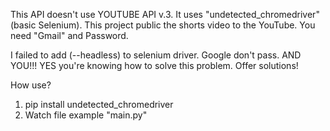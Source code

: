 This API doesn't use YOUTUBE API v.3. It uses "undetected_chromedriver"(basic Selenium). 
This project public the shorts video to the YouTube.
You need "Gmail" and Password.

I failed to add (--headless) to selenium driver.
Google don't pass. AND YOU!!! YES you're knowing how to solve this problem.
Offer solutions!

How use? 
1. pip install undetected_chromedriver
2. Watch file example "main.py"
